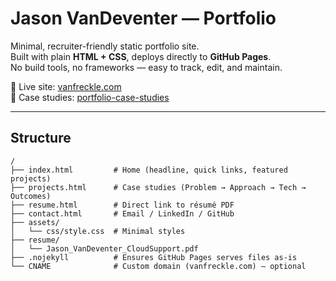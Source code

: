 # Jason VanDeventer — Portfolio

Minimal, recruiter-friendly static portfolio site.  
Built with plain **HTML + CSS**, deploys directly to **GitHub Pages**.  
No build tools, no frameworks — easy to track, edit, and maintain.

🔗 Live site: [vanfreckle.com](https://vanfreckle.com)  
🔗 Case studies: [portfolio-case-studies](https://github.com/jasonvandeventer/portfolio-case-studies)

---

## Structure

```
/
├── index.html         # Home (headline, quick links, featured projects)
├── projects.html      # Case studies (Problem → Approach → Tech → Outcomes)
├── resume.html        # Direct link to résumé PDF
├── contact.html       # Email / LinkedIn / GitHub
├── assets/
│   └── css/style.css  # Minimal styles
├── resume/
│   └── Jason_VanDeventer_CloudSupport.pdf
├── .nojekyll          # Ensures GitHub Pages serves files as-is
└── CNAME              # Custom domain (vanfreckle.com) — optional
```

